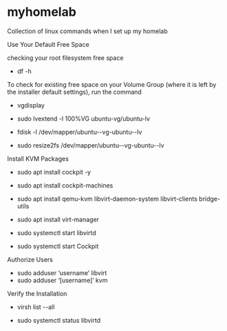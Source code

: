 # myhomelab
Collection of linux commands when I set up my homelab


Use Your Default Free Space

checking your root filesystem free space 

* df -h

To check for existing free space on your Volume Group (where it is left by the installer default settings), run the command 

* vgdisplay

* sudo lvextend -l 100%VG ubuntu-vg/ubuntu-lv

* fdisk -l /dev/mapper/ubuntu--vg-ubuntu--lv


* sudo resize2fs /dev/mapper/ubuntu--vg-ubuntu--lv

Install KVM Packages
* sudo apt install cockpit -y

* sudo apt install cockpit-machines
* sudo apt install qemu-kvm libvirt-daemon-system libvirt-clients bridge-utils
* sudo apt install virt-manager
* sudo systemctl start libvirtd
* sudo systemctl start Cockpit

Authorize Users 

* sudo adduser ‘username’ libvirt
* sudo adduser ‘[username]’ kvm

Verify the Installation
* virsh list --all

* sudo systemctl status libvirtd
